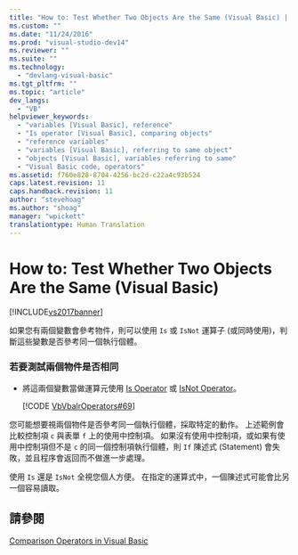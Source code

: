 ```yaml
---
title: "How to: Test Whether Two Objects Are the Same (Visual Basic) | Microsoft Docs"
ms.custom: ""
ms.date: "11/24/2016"
ms.prod: "visual-studio-dev14"
ms.reviewer: ""
ms.suite: ""
ms.technology: 
  - "devlang-visual-basic"
ms.tgt_pltfrm: ""
ms.topic: "article"
dev_langs: 
  - "VB"
helpviewer_keywords: 
  - "variables [Visual Basic], reference"
  - "Is operator [Visual Basic], comparing objects"
  - "reference variables"
  - "variables [Visual Basic], referring to same object"
  - "objects [Visual Basic], variables referring to same"
  - "Visual Basic code, operators"
ms.assetid: f760e828-8704-4256-bc2d-c22a4c93b524
caps.latest.revision: 11
caps.handback.revision: 11
author: "stevehoag"
ms.author: "shoag"
manager: "wpickett"
translationtype: Human Translation
---
```

# How to: Test Whether Two Objects Are the Same (Visual Basic)
[!INCLUDE[vs2017banner](../../../../csharp/includes/vs2017banner.md)]

如果您有兩個變數會參考物件，則可以使用 `Is` 或 `IsNot` 運算子 \(或同時使用\)，判斷這些變數是否參考同一個執行個體。  
  
### 若要測試兩個物件是否相同  
  
-   將這兩個變數當做運算元使用 [Is Operator](../../../../visual-basic/language-reference/operators/is-operator.md) 或 [IsNot Operator](../../../../visual-basic/language-reference/operators/isnot-operator.md)。  
  
     [!CODE [VbVbalrOperators#69](../CodeSnippet/VS_Snippets_VBCSharp/VbVbalrOperators#69)]  
  
 您可能想要視兩個物件是否參考同一個執行個體，採取特定的動作。  上述範例會比較控制項 `c` 與表單 `f` 上的使用中控制項。  如果沒有使用中控制項，或如果有使用中控制項但不是 `c` 的同一個控制項執行個體，則 `If` 陳述式 \(Statement\) 會失敗，並且程序會返回而不做進一步處理。  
  
 使用 `Is` 還是 `IsNot` 全視您個人方便。  在指定的運算式中，一個陳述式可能會比另一個容易讀取。  
  
## 請參閱  
 [Comparison Operators in Visual Basic](../../../../visual-basic/programming-guide/language-features/operators-and-expressions/comparison-operators.md)